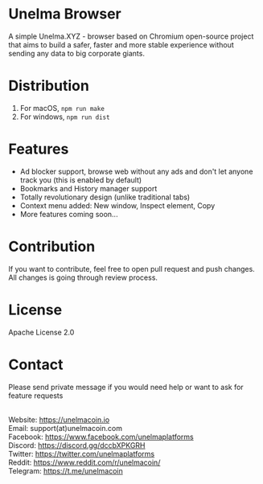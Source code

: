 # Unelma Browser

A simple Unelma.XYZ - browser based on Chromium open-source project that aims to build a safer, faster and more stable experience without sending any data to big corporate giants.

# Distribution

1. For macOS, `npm run make`
2. For windows, `npm run dist`

# Features

- Ad blocker support, browse web without any ads
  and don't let anyone track you (this is enabled by default)
- Bookmarks and History manager support
- Totally revolutionary design (unlike traditional tabs)
- Context menu added: New window, Inspect element, Copy
- More features coming soon...

# Contribution

If you want to contribute, feel free to open pull request and push changes. All changes is going through review process.

# License

Apache License 2.0

# Contact

Please send private message if you would need help or want to ask for feature requests

<br>Website: https://unelmacoin.io
<br>Email: support(at)unelmacoin.com
<br>Facebook: https://www.facebook.com/unelmaplatforms
<br>Discord: https://discord.gg/dccbXPKGRH
<br>Twitter: https://twitter.com/unelmaplatforms
<br>Reddit: https://www.reddit.com/r/unelmacoin/
<br>Telegram: https://t.me/unelmacoin

